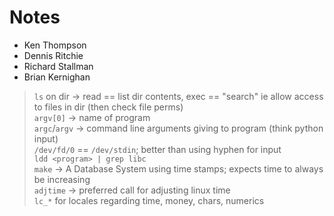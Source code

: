 # Notes
- Ken Thompson
- Dennis Ritchie
- Richard Stallman
- Brian Kernighan

> `ls` on dir -> read == list  dir contents, exec == "search" ie allow access to files in dir (then check file perms)  
> `argv[0]` -> name of program  
> `argc`/`argv` -> command line arguments giving to program (think python input)  
> `/dev/fd/0` == `/dev/stdin`; better than using hyphen for input  
> `ldd <program> | grep libc`  
> `make` -> A Database System using time stamps; expects time to always be increasing  
> `adjtime` -> preferred call for adjusting linux time  
> `lc_*` for locales regarding time, money, chars, numerics  
